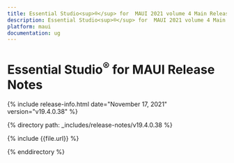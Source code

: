 ```yaml
---
title: Essential Studio<sup>®</sup> for  MAUI 2021 volume 4 Main Release Notes  
description: Essential Studio<sup>®</sup> for  MAUI 2021 volume 4 Main Release Notes 
platform: maui
documentation: ug
---
```


# Essential Studio<sup>®</sup> for  MAUI Release Notes  

{% include release-info.html date="November 17, 2021"  version="v19.4.0.38" %} 


{% directory path: _includes/release-notes/v19.4.0.38 %}

{% include {{file.url}} %}

{% enddirectory %}